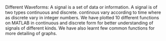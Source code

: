 Different Waveforms: A signal is a set of data or information. A signal is of two types continuous and discrete. continous vary according to time where as discrete vary in integer numbers. We have plotted 10 different functions on MATLAB in continuous and discrete form for better understanding of signals of different kinds. We have also learnt few common functions for more detailing of graphs.
